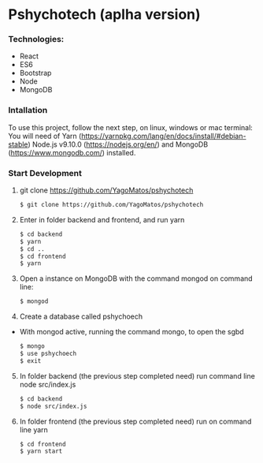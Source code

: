 # Pshychotech (aplha version)

### Technologies:
- React
- ES6
- Bootstrap
- Node
- MongoDB


### Intallation
To use this project, follow the next step, on linux, windows or mac terminal:
You will need of Yarn (https://yarnpkg.com/lang/en/docs/install/#debian-stable) Node.js v9.10.0 (https://nodejs.org/en/) and MongoDB (https://www.mongodb.com/) installed.

### Start Development

1) git clone https://github.com/YagoMatos/pshychotech

    ```sh
    $ git clone https://github.com/YagoMatos/pshychotech
    ```

2) Enter in folder backend and frontend, and run yarn

    ```sh
    $ cd backend 
    $ yarn
    $ cd ..
    $ cd frontend
    $ yarn
    ```

3) Open a instance on MongoDB with the command mongod on command line:
    
    ```sh
    $ mongod
    ```
4) Create a database called pshychoech
 - With mongod active, running the command mongo, to open the sgbd
 
    ```sh
    $ mongo
    $ use pshychoech
    $ exit
    ```
5) In folder backend (the previous step completed need) run command line node src/index.js 

    ```sh
    $ cd backend
    $ node src/index.js
    ```

6) In folder frontend (the previous step completed need) run on command line yarn 

    ```sh
    $ cd frontend
    $ yarn start
    ```
 
